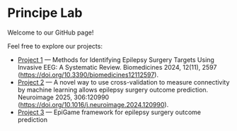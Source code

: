 # Principe Lab

Welcome to our GitHub page!

Feel free to explore our projects:

- [Project 1](https://github.com/principelab/epirev) — Methods for Identifying Epilepsy Surgery Targets Using Invasive EEG: A Systematic Review. Biomedicines 2024, 12(11), 2597 (https://doi.org/10.3390/biomedicines12112597).
- [Project 2](https://github.com/principelab/connectivity_change_reproducible) — A novel way to use cross-validation to measure connectivity by machine learning allows epilepsy surgery outcome prediction. Neuroimage 2025, 306:120990 (https://doi.org/10.1016/j.neuroimage.2024.120990).
- [Project 3](https://github.com/principelab/epigame-core) — EpiGame framework for epilepsy surgery outcome prediction
